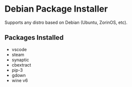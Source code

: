 # Debian Package Installer
Supports any distro based on Debian (Ubuntu, ZorinOS, etc).

## Packages Installed
- vscode
- steam
- synaptic
- cbextract
- pip-3
- gdown
- wine v6
